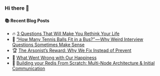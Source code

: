 ### Hi there 👋

<!--
**jorzel/jorzel** is a ✨ _special_ ✨ repository because its `README.md` (this file) appears on your GitHub profile.

Here are some ideas to get you started:

- 🔭 I’m currently working on ...
- 🌱 I’m currently learning ...
- 👯 I’m looking to collaborate on ...
- 🤔 I’m looking for help with ...
- 💬 Ask me about ...
- 📫 How to reach me: ...
- 😄 Pronouns: ...
- ⚡ Fun fact: ...
-->

#### :books: Recent Blog Posts
<!-- BLOGPOSTS:START -->
 - 🔥 [3 Questions That Will Make You Rethink Your Life](https://medium.com/@orzel.jarek/3-questions-that-will-make-you-rethink-your-life-76e761948416?source=rss-607ede630b31------2)
 - 📰 [“How Many Tennis Balls Fit in a Bus?” — Why Weird Interview Questions Sometimes Make Sense](https://medium.com/@orzel.jarek/how-many-tennis-balls-fit-in-a-bus-why-weird-interview-questions-sometimes-make-sense-ec24f6aeec4e?source=rss-607ede630b31------2)
 - 🏆 [The Arsonist’s Reward: Why We Fix Instead of Prevent](https://medium.com/@orzel.jarek/the-arsonists-reward-why-we-fix-instead-of-prevent-e526526329d8?source=rss-607ede630b31------2)
 - 🔘 [What Went Wrong with Our Happiness](https://medium.com/@orzel.jarek/what-went-wrong-with-our-happiness-aa1f017ba05e?source=rss-607ede630b31------2)
 - 📰 [Building your Redis From Scratch: Multi-Node Architecture &amp; Initial Communication](https://levelup.gitconnected.com/building-your-redis-from-scratch-multi-node-architecture-initial-communication-cadfbdb1a4bb?source=rss-607ede630b31------2)<!-- BLOGPOSTS:END -->